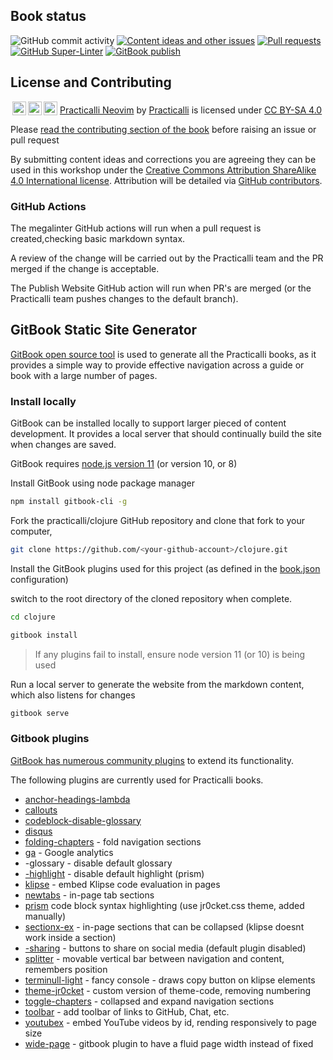## Book status
![GitHub commit activity](https://img.shields.io/github/commit-activity/m/practicalli/neovim?style=for-the-badge) [![Content ideas and other issues](https://img.shields.io/github/issues/practicalli/neovim?label=content%20ideas%20and%20issues&logoColor=green&style=for-the-badge)](https://github.com/practicalli/neovim/issues) [![Pull requests](https://img.shields.io/github/issues-pr/practicalli/neovim?style=for-the-badge)](https://github.com/practicalli/neovim/pulls) [![GitHub Super-Linter](https://github.com/practicalli/neovim/workflows/Lint%20Code%20Base/badge.svg)](https://github.com/marketplace/actions/super-linter) [![GitBook publish](https://github.com/practicalli/clojure/actions/workflows/publish-website.yaml/badge.svg)](https://github.com/practicalli/clojure/actions/workflows/publish-website.yaml)


## License and Contributing

<p xmlns:cc="http://creativecommons.org/ns#" xmlns:dct="http://purl.org/dc/terms/">
<a href="http://creativecommons.org/licenses/by-sa/4.0/?ref=chooser-v1" target="_blank" rel="license noopener noreferrer" style="display:inline-block;">
<img style="height:22px!important;margin-left:3px;vertical-align:text-bottom;" src="https://mirrors.creativecommons.org/presskit/icons/sa.svg?ref=chooser-v1"><img style="height:22px!important;margin-left:3px;vertical-align:text-bottom;" src="https://mirrors.creativecommons.org/presskit/icons/cc.svg?ref=chooser-v1"><img style="height:22px!important;margin-left:3px;vertical-align:text-bottom;" src="https://mirrors.creativecommons.org/presskit/icons/by.svg?ref=chooser-v1"></a>
 <a property="dct:title" rel="cc:attributionURL" href="https://github.com/practicalli/neovim">Practicalli Neovim</a> by <a rel="cc:attributionURL dct:creator" property="cc:attributionName" href="https://practical.li">Practicalli</a> is licensed under <a href="http://creativecommons.org/licenses/by-sa/4.0/?ref=chooser-v1" target="_blank" rel="license noopener noreferrer" style="display:inline-block;">CC BY-SA 4.0 </a></p>

Please [read the contributing section of the book](contributing.html) before raising an issue or pull request

By submitting content ideas and corrections you are agreeing they can be used in this workshop under the [Creative Commons Attribution ShareAlike 4.0 International license](https://creativecommons.org/licenses/by-sa/4.0/).  Attribution will be detailed via [GitHub contributors](https://github.com/practicalli/clojure/graphs/contributors).

### GitHub Actions

The megalinter GitHub actions will run when a pull request is created,checking basic markdown syntax.

A review of the change will be carried out by the Practicalli team and the PR merged if the change is acceptable.

The Publish Website GitHub action will run when PR's are merged (or the Practicalli team pushes changes to the default branch).

## GitBook Static Site Generator

[GitBook open source tool](https://github.com/GitbookIO/gitbook) is used to generate all the Practicalli books, as it provides a simple way to provide effective navigation across a guide or book with a large number of pages.

### Install locally

GitBook can be installed locally to support larger pieced of content development.  It provides a local server that should continually build the site when changes are saved.

GitBook requires [node.js version 11](https://nodejs.org/dist/latest-v11.x/) (or version 10, or 8)

Install GitBook using node package manager

```bash
npm install gitbook-cli -g
```

Fork the practicalli/clojure GitHub repository and clone that fork to your computer,

```bash
git clone https://github.com/<your-github-account>/clojure.git

```

Install the GitBook plugins used for this project (as defined in the [book.json](book.json) configuration)

switch to the root directory of the cloned repository when complete.

```bash
cd clojure

gitbook install
```

> If any plugins fail to install, ensure node version 11 (or 10) is being used

Run a local server to generate the website from the markdown content, which also listens for changes

```bash
gitbook serve
```

### Gitbook plugins

[GitBook has numerous community plugins](https://www.npmjs.com/search?q=gitbook%20plugin) to extend its functionality.

The following plugins are currently used for Practicalli books.

* [anchor-headings-lambda](https://www.npmjs.com/package/gitbook-plugin-anchor-headings-lambda)
* [callouts](https://www.npmjs.com/package/gitbook-plugin-callouts)
* [codeblock-disable-glossary](https://www.npmjs.com/package/gitbook-plugin-codeblock-disable-glossary)
* [disqus](https://github.com/GitbookIO/plugin-disqus)
* [folding-chapters](https://www.npmjs.com/package/gitbook-plugin-folding-chapters-2) - fold navigation sections
* [ga](https://www.npmjs.com/package/gitbook-plugin-ga) - Google analytics
* -glossary - disable default glossary
* [-highlight](https://www.npmjs.com/package/gitbook-plugin-highlight) - disable default highlight (prism)
* [klipse](https://www.npmjs.com/package/gitbook-plugin-klipse) - embed Klipse code evaluation in pages
* [newtabs](https://www.npmjs.com/package/gitbook-plugin-newtabs) - in-page tab sections
* [prism](https://www.npmjs.com/package/gitbook-plugin-prism) code block syntax highlighting (use jr0cket.css theme, added manually)
* [sectionx-ex](https://www.npmjs.com/package/gitbook-plugin-sectionx-ex) - in-page sections that can be collapsed (klipse doesnt work inside a section)
* [-sharing](https://www.npmjs.com/package/gitbook-plugin-sharing)  - buttons to share on social media (default plugin disabled)
* [splitter](https://www.npmjs.com/package/gitbook-plugin-splitter) - movable vertical bar between navigation and content, remembers position
* [terminull-light](https://www.npmjs.com/package/gitbook-plugin-terminull-light) - fancy console - draws copy button on klipse elements
* [theme-jr0cket](https://www.npmjs.com/package/gitbook-plugin-theme-jr0cket) - custom version of theme-code, removing numbering
* [toggle-chapters](https://www.npmjs.com/package/gitbook-plugin-toggle-chapters) - collapsed and expand navigation sections
* [toolbar](https://www.npmjs.com/package/gitbook-plugin-toolbar) - add toolbar of links to GitHub, Chat, etc.
* [youtubex](https://www.npmjs.com/package/gitbook-plugin-youtubex) - embed YouTube videos by id, rending responsively to page size
* [wide-page](https://github.com/ingoclaro/gitbook-plugin-wide-page) - gitbook plugin to have a fluid page width instead of fixed

